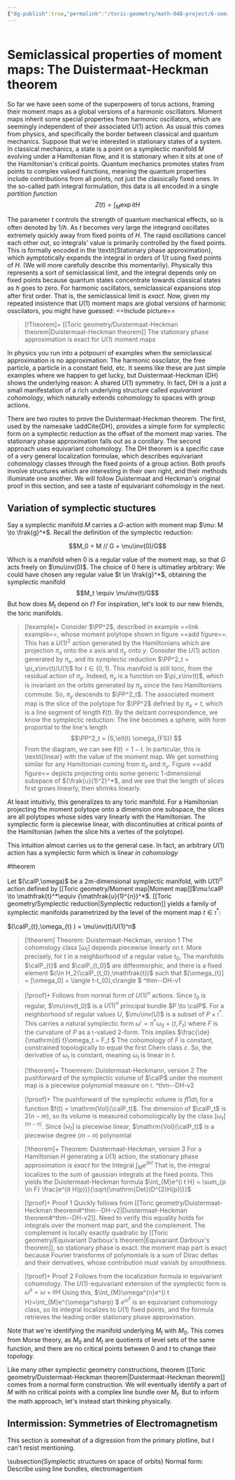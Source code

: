 ```yaml
---
{"dg-publish":true,"permalink":"/toric-geometry/math-848-project/6-semiclassical-properties-of-moment-maps/","dgHomeLink":true,"dgPassFrontmatter":false}
---
```



```toc
```
# Semiclassical properties of moment maps: The Duistermaat-Heckman theorem

So far we have seen some of the superpowers of torus actions, framing their moment maps as a global versions of a harmonic oscillators. Moment maps inherit some special properties from harmonic oscillators, which are seemingly independent of their associated $U(1)$ action. As usual this comes from physics, and specifically the border between classical and quantum mechanics. Suppose that we're interested in stationary states of a system. In classical mechanics, a state is a point on a symplectic manifold $M$ evolving under a Hamiltonian flow, and it is stationary when it sits at one of the Hamiltonian's critical points. Quantum mechanics promotes states from points to complex valued functions, meaning the quantum properties include contributions from all points, not just the classically fixed ones. In the so-called path integral formulation, this data is all encoded in a single *partition function*
$$Z(t) = \int_M \exp{i t H}$$

The parameter $t$ controls the strength of quantum mechanical effects, so is often denoted by $1/\hbar$. As $t$ becomes very large the integrand oscillates extremely quickly away from fixed points of $H$. The rapid oscillations cancel each other out, so integrals' value is primarily controlled by the fixed points. This is formally encoded in the \textit{Stationary phase approximation}, which aymptotically expands the integral in orders of $1/t$ using fixed points of $H$. (We will more carefully describe this momentarily). Physically this represents a sort of semiclassical limit, and the integral depends only on fixed points because quantum states concentrate towards classical states as $\hbar$ goes to zero. For harmonic oscillators, semiclassical expansions stop after first order. That is, the semiclassical limit is *exact*. Now, given my repeated insistence that $U(1)$ moment maps are global versions of harmonic osscilators, you might have guessed:
==Include picture==

>[!Theorem]+ [[Toric geometry/Duistermaat-Heckman theorem|Duistermaat-Heckman theorem]]
> The stationary phase approximation is exact for $U(1)$ moment maps


In physics you run into a potpourri of examples when the semiclassical approximation is no approximation: The harmonic osscilator, the free particle, a particle in a constant field, etc. It seems like these are just simple examples where we happen to get lucky, but Duistermaat-Heckman (DH) shows the underlying reason: A shared $U(1)$ symmetry. In fact, DH is a just a small manifestation of a rich underlying structure called *equivariant cohomology*, which naturally extends cohomology to spaces with group actions. 

There are two routes to prove the Duistermaat-Heckman theorem. The first, used by the namesake \addCite{DH}, provides a simple form for symplectic form on a symplectic reduction as the offset of the moment map varies. The stationary phase approximation falls out as a corollary. The second approach uses equivariant cohomology. The DH theorem is a specific case of a very general localization formulae, which describes equivariant cohomology classes through the fixed points of a group action. Both proofs involve structures which are interesting in their own right, and their methods illuminate one another. We will follow Duistermaat and Heckman's original proof in this section, and see a taste of equivariant cohomology in the next.

## Variation of symplectic stuctures

Say a symplectic manifold $M$ carries a $G$-action with moment map $\mu: M \to \frak{g}^*$. Recall the definition of the symplectic reduction:

$$M_0 = M // G = \mu\inv(0)/G$$

Which is a manifold when $0$ is a regular value of the moment map, so that $G$ acts freely on $\mu\inv(0)$. The choice of 0 here is ultimatley arbitrary: We could have chosen any regular value $t \in \frak{g}^*$, obtaining the symplectic manifold
$$M_t  \equiv \mu\inv(t)/G$$
But how does $M_t$ depend on $t$? For inspiration, let's look to our new friends, the toric manifolds. 


>[!example]+ 
> Consider $\PP^2$, described in example ==link example==, whose moment polytope shown in figure ==add figure==. This has a $U(1)^2$ action generated by the Hamiltonians which are projection $\pi_x$ onto the $x$ axis and $\pi_y$ onto $y$. Consider the $U(1)$ action generated by $\pi_x$, and its symplectic reduction $\PP^2_t = \pi_x\inv(t)/U(1)$ for $t\in (0,1)$. This manifold is still toric, from the residual action of $\pi_y$. Indeed, $\pi_y$ is a function on $\pi_x\inv(t)$, which is invariant on the orbits generated by $\pi_x$ since the two Hamiltonians commute. So, $\pi_y$ descends to $\PP^2_t$. The associated moment map is the slice of the polytope for $\PP^2$ defined by $\pi_x = t$, which is a line segment of length $\ell(t)$. By the delzant correspondence, we know the symplectic reduction: The line becomes a sphere, with form proportial to the line's length
>$$\PP^2_t = (S,\ell(t) \omega_{FS}) $$
>From the diagram, we can see $\ell(t) = 1-t$. In particular, this is \textit{linear} with the value of the moment map. We get something similar for any Hamiltonian coming from $\pi_x$ and $\pi_y$. Figure ==add figure== depicts projecting onto some generic 1-dimensional subspace of ${\frak{u}(1)^2}^*$, and we see that the length of slices first grows linearly, then shrinks linearly.


At least intuitivly, this generalizes to any toric manifold. For a Hamiltonian projecting the moment polytope onto a dimension one subspace, the slices are all polytopes whose sides vary linearly with the Hamiltonian. The symplectic form is piecewise linear, with discontinuities at critical points of the Hamiltonian (when the slice hits a vertex of the polytope).

This intuition almost carries us to the general case. In fact, an arbitrary $U(1)$ action has a symplectic form which is linear *in cohomology*


<div class="transclusion internal-embed is-loaded"><div class="markdown-embed">

<div class="markdown-embed-title">



</div>



#theorem 


Let $(\calP,\omega)$ be a 2m-dimensional symplectic manifold, with $U(1)^n$ action defined by [[Toric geometry/Moment map|Moment map]]$\mu:\calP \to \mathfrak{t}^*\equiv {\mathfrak{u}(1)^{n}}^*$.  [[Toric geometry/Symplectic reduction|Symplectic reduction]] yields a family of symplectic manifolds parametrized by the level of the moment map $t\in \mathfrak{t}^*$:

$(\calP_{t},\omega_{t} ) = \mu\inv(t)/U(1)^n$


>[!theorem] Theorem: Duistermaat-Heckman, version 1
>The cohomology class  $[\omega_t]$ depends piecewise linearly on $t$. More precisely, for $t$ in a neighborhood of a regular value $t_0$, The manifolds $\calP_{t}$ and $\calP_{t_0}$ are diffeomorphic, and there is a fixed element $c\in H_2(\calP_{t_0},\mathfrak{t})$ such that
>$[\omega_{t}] = [\omega_0] + \langle t-t_{0},c\rangle $
^thm--DH-v1

>[!proof]+ 
>Follows from normal form of $U(1)^n$ actions. Since $t_0$ is regular, $\mu\inv(t_0)$ is a $U(1)^{n}$ principal bundle $P \to \calP$. For a neighborhood of regular values $U$, $\mu\inv(U)$ is a subset of $P \times \mathfrak{t}^*$. This carries a natural symplectic form 
>$\omega' =  \pi^{*}\omega_{0}+\langle t,F_t \rangle$
>where $F$ is the curvature of $P$ as a $\mathfrak{t}$-valued 2-form. This implies
>$\frac{\de}{\mathrm{d} t}\omega_t =  F_t $
>The cohomology of $F$ is constant, constrained topologically to equal the first Chern class $c$.  So, the derivative of $\omega_t$ is constant, meaning $\omega_t$ is linear in $t$.



>[!theorem]+ Thoemrem: Duistermaat-Heckmann, version 2
>The pushforward of the symplectic volume of $\calP$ under the moment map is a piecewise polynomial measure on $\mathfrak{t}$. 
^thm--DH-v2

>[!proof]+
>The pushforward of the symplectic volume is $f \prod \mathrm{d}t_i$ for a function $f(t) = \mathrm{Vol}(\calP_t)$. The dimension of $\calP_t$ is $2(n-m)$, so its volume is measured cohomologically by the class $[\omega_t]^{(m-n)}$. Since $[\omega_t]$ is piecewise linear, $\mathrm{Vol}(\calP_t)$ is a piecewise degree $(m-n)$ polynomial


>[!theorem]+ Theorem: Duistermaat-Heckman, version 3
>For a Hamiltonian $H$ generating a $U(1)$ action, the stationary phase approximation is *exact* for the Integral
 > $\int_M e^{i t H}$
 >That is, the integral localizes to the sum of gaussian integrals at the fixed points. This yields the Duistermaat-Heckman formula
 >$\int_{M}e^{i t H} = \sum_{p \in F} \frac{e^{it H(p)}}{\sqrt{\mathrm{Det}(D^{2}H(p))}}$

>[!proof]+ Proof 1
>Quickly follows from [[Toric geometry/Duistermaat-Heckman theorem#^thm--DH-v2|Duistermaat-Heckman theorem#^thm--DH-v2]]. Need to verify this equality holds for integrals over the moment map part, and the complement. The complement is locally exactly quadratic by [[Toric geometry/Equivariant Darboux's theorem|Equivariant Darboux's theorem]], so stationary phase is exact.  the moment map part is exact because Fourier transforms of polynomials is a sum of Dirac deltas and their derivatives, whose contribution must vanish by smoothness. 

 >[!proof]+ Proof 2
 >Follows from the localization formula in equivariant cohomology. The $U(1)$-equivariant extension of the symplectic form is 
 >$\omega^{\sharp}= \omega + itH$
 >Using this,
 >$\int_{M}\omega^{n}e^{i t H}=\int_{M}e^{\omega^\sharp} $
 >$e^{\omega^\sharp}$ is an equivariant cohomology class, so its integral localizes to $U(1)$ fixed points, and the formula retrieves the leading order stationary phase approximation.

</div></div>



Note that we're identifying the manifold underlying $M_t$ with $M_0$. This comes from Morse theory, as $M_0$ and $M_t$ are quotients of level sets of the same function, and there are no critical points between $0$ and $t$ to change their topology.

Like many other symplectic geometry constructions, theorem [[Toric geometry/Duistermaat-Heckman theorem|Duistermaat-Heckman theorem]] comes from a normal form construction. We will eventually identify a part of $M$ with no critical points with a complex line bundle over $M_t$. But to inform the math approach, let's instead start thinking physically. 


## Intermission: Symmetries of Electromagnetism

This section is somewhat of a digression from the primary plotline, but I can't resist mentioning. 


\subsection{Symplectic structures on space of orbits}
Normal form: Describe using line bundles, electromagentism



 